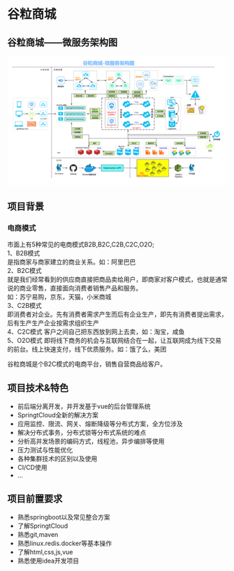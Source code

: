 # 谷粒商城
## 谷粒商城——微服务架构图
![Image text](https://github.com/lzhharvey/picture/blob/master/%E8%B0%B7%E7%B2%92%E5%95%86%E5%9F%8E-%E5%BE%AE%E6%9C%8D%E5%8A%A1%E6%9E%B6%E6%9E%84%E5%9B%BE.jpg
)
## 项目背景
### 电商模式
市面上有5种常见的电商模式B2B,B2C,C2B,C2C,O2O;  
1、B2B模式  
是指商家与商家建立的商业关系。如：阿里巴巴  
2、B2C模式  
就是我们经常看到的供应商直接把商品卖给用户，即商家对客户模式，也就是通常说的商业零售，直接面向消费者销售产品和服务。  
如：苏宁易购，京东，天猫，小米商城  
3、C2B模式  
即消费者对企业。先有消费者需求产生而后有企业生产，即先有消费者提出需求，后有生产生产企业按需求组织生产  
4、C2C模式
客户之间自己把东西放到网上去卖，如：淘宝，咸鱼  
5、O2O模式
即将线下商务的机会与互联网结合在一起，让互联网成为线下交易的前台。线上快速支付，线下优质服务。如：饿了么，美团  

谷粒商城是个B2C模式的电商平台，销售自营商品给客户。  

## 项目技术&特色
* 前后端分离开发，并开发基于vue的后台管理系统
* SpringtCloud全新的解决方案
* 应用监控、限流、网关、熔断降级等分布式方案，全方位涉及
* 解决分布式事务，分布式锁等分布式系统的难点
* 分析高并发场景的编码方式，线程池，异步编排等使用
* 压力测试与性能优化
* 各种集群技术的区别以及使用
* CI/CD使用
* ...

## 项目前置要求
* 熟悉springboot以及常见整合方案
* 了解SpringtCloud
* 熟悉git,maven
* 熟悉linux.redis.docker等基本操作
* 了解html,css,js,vue
* 熟悉使用idea开发项目

